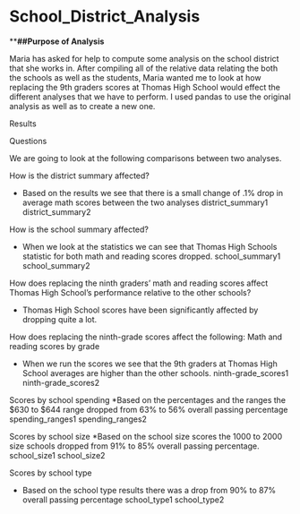 # School_District_Analysis

****##Purpose of Analysis**

Maria has asked for help to compute some analysis on the school district that she works in. After compiling all of the relative data relating the both the schools as well as the students, Maria wanted me to look at how replacing the 9th graders scores at Thomas High School would effect the different analyses that we have to perform. I used pandas to use the original analysis as well as to create a new one.  


Results

Questions

We are going to look at the following comparisons between two analyses.

How is the district summary affected?
* Based on the results we see that there is a small change of .1% drop in average math scores between the two analyses
district_summary1
district_summary2

How is the school summary affected?

* When we look at the statistics we can see that Thomas High Schools statistic for both math and reading scores dropped.
school_summary1
school_summary2

How does replacing the ninth graders’ math and reading scores affect Thomas High School’s performance relative to the other schools?
* Thomas High School scores have been significantly affected by dropping quite a lot. 

How does replacing the ninth-grade scores affect the following:
Math and reading scores by grade
* When we run the scores we see that the 9th graders at Thomas High School averages are higher than the other schools. 
ninth-grade_scores1
ninth-grade_scores2

Scores by school spending
*Based on the percentages and the ranges the $630 to $644 range dropped from 63% to 56% overall passing percentage
spending_ranges1
spending_ranges2

Scores by school size
*Based on the school size scores the 1000 to 2000 size schools dropped from 91% to 85% overall passing percentage.
school_size1
school_size2

Scores by school type
* Based on the school type results there was a drop from 90% to 87% overall passing percentage
school_type1
school_type2
